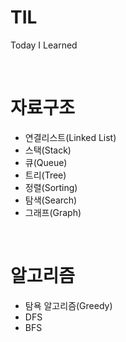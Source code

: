 # TIL
Today I Learned

<br>

# 자료구조
- 연결리스트(Linked List)
- 스택(Stack)
- 큐(Queue)
- 트리(Tree)
- 정렬(Sorting)
- 탐색(Search)
- 그래프(Graph)

<br>

# 알고리즘
- 탐욕 알고리즘(Greedy)
- DFS
- BFS